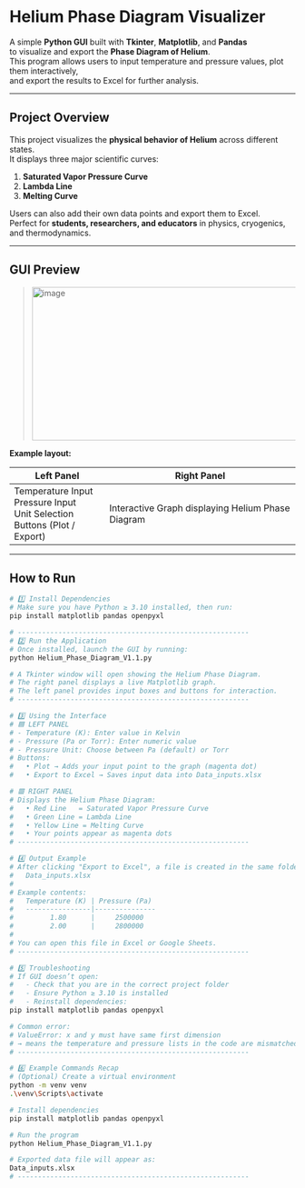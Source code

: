# Helium Phase Diagram Visualizer  

A simple **Python GUI** built with **Tkinter**, **Matplotlib**, and **Pandas**  
to visualize and export the **Phase Diagram of Helium**.  
This program allows users to input temperature and pressure values, plot them interactively,  
and export the results to Excel for further analysis.

---

## Project Overview

This project visualizes the **physical behavior of Helium** across different states.  
It displays three major scientific curves:

1. **Saturated Vapor Pressure Curve**  
2. **Lambda Line**  
3. **Melting Curve**

Users can also add their own data points and export them to Excel.  
Perfect for **students, researchers, and educators** in physics, cryogenics, and thermodynamics.

---

## GUI Preview

> <img width="478" height="270" alt="image" src="https://github.com/user-attachments/assets/19bfac24-65a4-4208-a708-cf7b15065231" />

**Example layout:**

| **Left Panel** | **Right Panel** |
|----------------|----------------|
| Temperature Input<br>Pressure Input<br>Unit Selection<br>Buttons (Plot / Export) | Interactive Graph displaying Helium Phase Diagram |

---


## How to Run 

```bash
# 1️⃣ Install Dependencies
# Make sure you have Python ≥ 3.10 installed, then run:
pip install matplotlib pandas openpyxl

# ---------------------------------------------------------
# 2️⃣ Run the Application
# Once installed, launch the GUI by running:
python Helium_Phase_Diagram_V1.1.py

# A Tkinter window will open showing the Helium Phase Diagram.
# The right panel displays a live Matplotlib graph.
# The left panel provides input boxes and buttons for interaction.
# ---------------------------------------------------------

# 3️⃣ Using the Interface
# 🟦 LEFT PANEL
# - Temperature (K): Enter value in Kelvin
# - Pressure (Pa or Torr): Enter numeric value
# - Pressure Unit: Choose between Pa (default) or Torr
# Buttons:
#   • Plot → Adds your input point to the graph (magenta dot)
#   • Export to Excel → Saves input data into Data_inputs.xlsx

# 🟥 RIGHT PANEL
# Displays the Helium Phase Diagram:
#   • Red Line   = Saturated Vapor Pressure Curve
#   • Green Line = Lambda Line
#   • Yellow Line = Melting Curve
#   • Your points appear as magenta dots
# ---------------------------------------------------------

# 4️⃣ Output Example
# After clicking "Export to Excel", a file is created in the same folder:
#   Data_inputs.xlsx
#
# Example contents:
#   Temperature (K) | Pressure (Pa)
#   ----------------|---------------
#         1.80      |     2500000
#         2.00      |     2800000
#
# You can open this file in Excel or Google Sheets.
# ---------------------------------------------------------

# 5️⃣ Troubleshooting
# If GUI doesn’t open:
#   - Check that you are in the correct project folder
#   - Ensure Python ≥ 3.10 is installed
#   - Reinstall dependencies:
pip install matplotlib pandas openpyxl

# Common error:
# ValueError: x and y must have same first dimension
# → means the temperature and pressure lists in the code are mismatched.
# ---------------------------------------------------------

# 6️⃣ Example Commands Recap
# (Optional) Create a virtual environment
python -m venv venv
.\venv\Scripts\activate

# Install dependencies
pip install matplotlib pandas openpyxl

# Run the program
python Helium_Phase_Diagram_V1.1.py

# Exported data file will appear as:
Data_inputs.xlsx
# ---------------------------------------------------------

